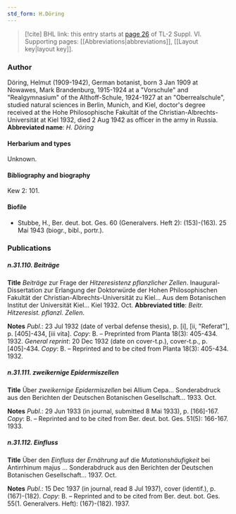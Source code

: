 ```yaml
---
std_form: H.Döring
---
```


> [!cite] BHL link: this entry starts at [page 26](https://www.biodiversitylibrary.org/page/33260014) of TL-2 Suppl. VI.
> Supporting pages: [[Abbreviations|abbreviations]], [[Layout key|layout key]].

### Author

Döring, Helmut (1909-1942), German botanist, born 3 Jan 1909 at Nowawes, Mark Brandenburg, 1915-1924 at a "Vorschule" and "Realgymnasium" of the Althoff-Schule, 1924-1927 at an "Oberrealschule", studied natural sciences in Berlin, Munich, and Kiel, doctor's degree received at the Hohe Philosophische Fakultät of the Christian-Albrechts-Universität at Kiel 1932, died 2 Aug 1942 as officer in the army in Russia. 
**Abbreviated name**: *H. Döring*

#### Herbarium and types

Unknown.

#### Bibliography and biography

Kew 2: 101.

#### Biofile

- Stubbe, H., Ber. deut. bot. Ges. 60 (Generalvers. Heft 2): (153)-(163). 25 Mai 1943 (biogr., bibl., portr.).

### Publications

##### n.31.110. Beiträge

**Title**
*Beiträge* zur Frage der *Hitzeresistenz pflanzlicher Zellen*. Inaugural-Dissertation zur Erlangung der Doktorwürde der Hohen Philosophischen Fakultät der Christian-Albrechts-Universität zu Kiel... Aus dem Botanischen Institut der Universität Kiel... Kiel 1932. Oct.
**Abbreviated title**: *Beitr. Hitzeresist. pflanzl. Zellen*.

**Notes**
*Publ*.: 23 Jul 1932 (date of verbal defense thesis), p. \[i\], \[ii, "Referat"\], p. \[405\]-434, \[iii vita\].
*Copy*: B. – Preprinted from Planta 18(3): 405-434. 1932.
*General reprint*: 20 Dec 1932 (date on cover-t.p.), cover-t.p., p. \[405\]-434. *Copy*: B. – Reprinted and to be cited from Planta 18(3): 405-434. 1932.

##### n.31.111. zweikernige Epidermiszellen

**Title**
Über *zweikernige Epidermiszellen* bei Allium Cepa... Sonderabdruck aus den Berichten der Deutschen Botanischen Gesellschaft... 1933. Oct.

**Notes**
*Publ*.: 29 Jun 1933 (in journal, submitted 8 Mai 1933), p. \[166\]-167. *Copy*: B. – Reprinted and to be cited from Ber. deut. bot. Ges. 51(5): 166-167. 1933.

##### n.31.112. Einfluss

**Title**
Über den *Einfluss* der *Ernährung* auf die *Mutationshäufigkeit* bei Antirrhinum majus ... Sonderabdruck aus den Berichten der Deutschen Botanischen Gesellschaft... 1937. Oct.

**Notes**
*Publ*.: 15 Dec 1937 (in journal, read 8 Jul 1937), cover (identif.), p. (167)-(182). *Copy*: B. – Reprinted and to be cited from Ber. deut. bot. Ges. 55(1. Generalvers. Heft): (167)-(182). 1937.

